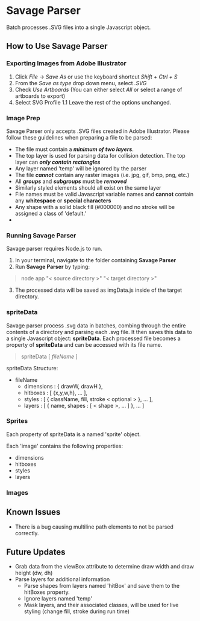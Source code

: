 # Savage Parser

Batch processes .SVG files into a single Javascript object.

## How to Use Savage Parser

### **Exporting Images from Adobe Illustrator**

1. Click *File* -> *Save As* or use the keyboard shortcut *Shift + Ctrl + S*
2. From the *Save as type* drop down menu, select *.SVG*
1. Check *Use Artboards* (You can either select *All* or select a range of artboards to export)
1. Select SVG Profile 1.1  Leave the rest of the options unchanged.

### **Image Prep**

Savage Parser only accepts .SVG files created in Adobe Illustrator.  Please follow these guidelines when preparing a file to be parsed:

- The file must contain a ***minimum of two layers***.
- The top layer is used for parsing data for collision detection.  The top layer can ***only contain rectangles***
- Any layer named 'temp' will be ignored by the parser
- The file ***cannot*** contain any raster images (i.e. jpg, gif, bmp, png, etc.)
- All ***groups*** and ***subgroups*** must be ***removed***
- Similarly styled elements should all exist on the same layer
- File names must be valid Javascript variable names and **cannot** contain any **whitespace** or **special characters**
- Any shape with a solid black fill (#000000) and no stroke will be assigned a class of 'default.'
- 

### **Running Savage Parser**

Savage parser requires Node.js to run.

1. In your terminal, navigate to the folder containing **Savage Parser**
2. Run **Savage Parser** by typing:

> node app "< source directory >" "< target directory >"

3. The processed data will be saved as imgData.js inside of the target directory.

### **spriteData**

Savage parser process .svg data in batches, combing through the entire contents of a directory and parsing each .svg file.  It then saves this data to a single Javascript object: **spriteData**.  Each processed file becomes a property of **spriteData** and can be accessed with its file name.

> spriteData [ *fileName* ]

spriteData Structure:
- fileName
    - dimensions : { drawW, drawH },
    - hitboxes : [ {x,y,w,h}, ... ],
    - styles : [ { className, fill, stroke < optional > }, ... ],
    - layers : [ { name, shapes : [ < shape >, ... ] }, ... ]

### **Sprites**

Each property of spriteData is a named 'sprite' object.

Each 'image' contains the following properties:
- dimensions
- hitboxes
- styles
- layers

### Images

## Known Issues

- There is a bug causing multiline path elements to not be parsed correctly.

## Future Updates

- Grab data from the viewBox attribute to determine draw width and draw height (dw, dh)
- Parse layers for additional information
    - Parse shapes from layers named 'hitBox' and save them to the hitBoxes property.
    - Ignore layers named 'temp'
    - Mask layers, and their associated classes, will be used for live styling (change fill, stroke during run time)